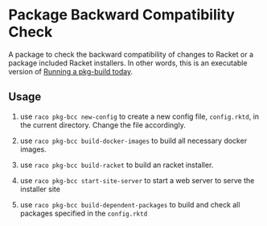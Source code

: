 # Package Backward Compatibility Check

A package to check the backward compatibility of changes to Racket or a package
included Racket installers. In other words, this is an executable version of
[Running a pkg-build
today](https://blog.racket-lang.org/2020/03/running-pkg-build-today.html).

## Usage
1. use `raco pkg-bcc new-config` to create a new config file, `config.rktd`, in the current directory. Change the file accordingly.

2. use `raco pkg-bcc build-docker-images` to build all necessary docker images.

3. use `raco pkg-bcc build-racket` to build an racket installer.

4. use `raco pkg-bcc start-site-server` to start a web server to serve the installer site

5. use `raco pkg-bcc build-dependent-packages` to build and check all packages specified in the `config.rktd`
